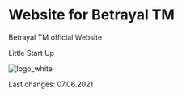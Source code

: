 # Website for Betrayal TM

Betrayal TM official Website

Little Start Up



![logo_white](https://user-images.githubusercontent.com/54060284/113662984-75819c80-96a9-11eb-8d5e-d9d57a80d24a.png)


Last changes:
07.06.2021
 
